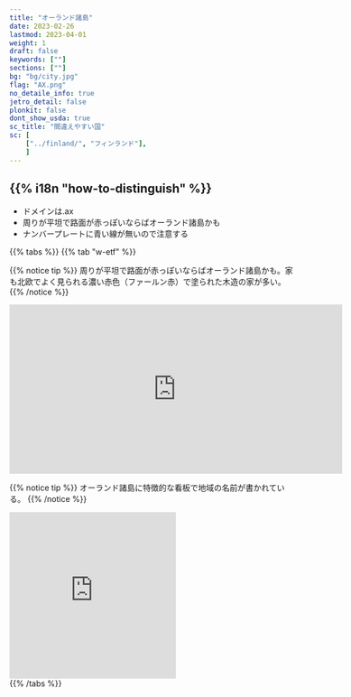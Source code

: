 ```yaml
---
title: "オーランド諸島"
date: 2023-02-26
lastmod: 2023-04-01
weight: 1
draft: false
keywords: [""]
sections: [""]
bg: "bg/city.jpg"
flag: "AX.png"
no_detaile_info: true
jetro_detail: false
plonkit: false
dont_show_usda: true
sc_title: "間違えやすい国"
sc: [
    ["../finland/", "フィンランド"],
    ]
---
```


<div class="main-desciption country-description">
    <h2 class="section-title">{{% i18n "how-to-distinguish" %}}</h2>
    <ul class="rule-list">
        <li>ドメインは<span class="quiz">.ax</span></li>
        <li>周りが平坦で路面が赤っぽいならば<span class="quiz">オーランド諸島</span>かも</li>
        <li>ナンバープレートに青い線が無いので注意する</li>
    </ul>
</div>

{{% tabs  %}}
{{% tab "w-etf" %}}

{{% notice tip %}}
周りが平坦で路面が赤っぽいならば<span class="quiz">オーランド諸島</span>かも。家も北欧でよく見られる<span class="quiz">濃い赤色（ファールン赤）</span>で塗られた木造の家が多い。
{{% /notice %}}

<div class="googlemap-if">
<iframe src="https://www.google.com/maps/embed?pb=!4v1683304964827!6m8!1m7!1sokFpcohpdGeZkJRKW_YHtw!2m2!1d60.27129339194121!2d20.0907481656607!3f79.11308737205576!4f-0.6450475577199626!5f1.575228518286084" width="590" height="300" style="border:0;" allowfullscreen="" loading="lazy" referrerpolicy="no-referrer-when-downgrade"></iframe>
</div>

{{% notice tip %}}
オーランド諸島に特徴的な看板で地域の名前が書かれている。
{{% /notice %}}
<div class="googlemap-if">
<iframe src="https://www.google.com/maps/embed?pb=!4v1683305150891!6m8!1m7!1snEvPM2ggzYQOdUPo94q5kg!2m2!1d60.36726077999457!2d19.91731989363016!3f337.6565221207833!4f-14.436875011049167!5f2.87188184285781" width="295" height="295" style="border:0;" allowfullscreen="" loading="lazy" referrerpolicy="no-referrer-when-downgrade"></iframe>
</div>
{{% /tabs %}}